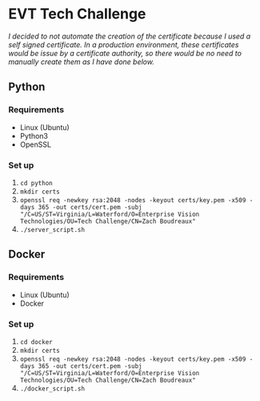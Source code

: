# EVT Tech Challenge
*I decided to not automate the creation of the certificate because I used a self signed certificate. In a production environment, these certificates would be issue by a certificate authority, so there would be no need to manually create them as I have done below.*

## Python
### Requirements
- Linux (Ubuntu)
- Python3
- OpenSSL

### Set up
1. `cd python`
2. `mkdir certs`
3. ```openssl req -newkey rsa:2048 -nodes -keyout certs/key.pem -x509 -days 365 -out certs/cert.pem -subj "/C=US/ST=Virginia/L=Waterford/O=Enterprise Vision Technologies/OU=Tech Challenge/CN=Zach Boudreaux"```
4. `./server_script.sh`

## Docker
### Requirements
- Linux (Ubuntu)
- Docker

### Set up
1. `cd docker`
2. `mkdir certs`
3. ```openssl req -newkey rsa:2048 -nodes -keyout certs/key.pem -x509 -days 365 -out certs/cert.pem -subj "/C=US/ST=Virginia/L=Waterford/O=Enterprise Vision Technologies/OU=Tech Challenge/CN=Zach Boudreaux"```
4. `./docker_script.sh`